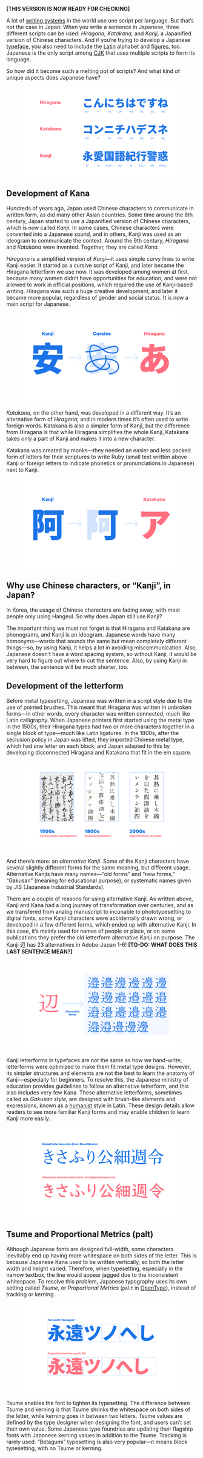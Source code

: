 **[THIS VERSION IS NOW READY FOR CHECKING]**

A lot of [writing systems](/glossary/scripts_writing_system) in the world use one script per language. But that’s not the case in Japan: When you write a sentence in Japanese, three different scripts can be used: _Hiragana,_ _Katakana,_ and _Kanji,_ a Japanified version of Chinese characters. And if you’re trying to develop a Japanese [typeface](/glossary/typeface), you also need to include the [Latin](/glossary/latin) alphabet and [figures](/glossary/numerals_figures), too. Japanese is the only script among [CJK](/glossary/cjk) that uses multiple scripts to form its language. 

So how did it become such a melting pot of scripts? And what kind of unique aspects does Japanese have?

<figure>

![Comparison of Hiragana, Katakana, and Kanji](images/01.svg)

</figure>

## Development of Kana

Hundreds of years ago, Japan used Chinese characters to communicate in written form, as did many other Asian countries. Some time around the 8th century, Japan started to use a Japanified version of Chinese characters, which is now called _Kanji._ In some cases, Chinese characters were converted into a Japanese sound, and in others, Kanji was used as an ideogram to communicate the context. Around the 9th century, _Hiragana_ and _Katakana_ were invented. Together, they are called _Kana._

_Hiragana_ is a simplified version of _Kanji_—it uses simple curvy lines to write Kanji easier. It started as a cursive script of Kanji, and later became the Hiragana letterform we use now. It was developed among women at first, because many women didn’t have opportunities for education, and were not allowed to work in official positions, which required the use of Kanji-based writing. Hiragana was such a huge creative development, and later it became more popular, regardless of gender and social status. It is now a main script for Japanese.

<figure>

![How Hiragana was developed from Kanji](images/02.svg)

</figure>

_Katakana,_ on the other hand, was developed in a different way. It’s an alternative form of _Hiragana,_ and in modern times it’s often used to write foreign words. Katakana is also a simpler form of Kanji, but the difference from Hiragana is that while Hiragana simplifies the whole Kanji, Katakana takes only a part of Kanji and makes it into a new character. 

Katakana was created by monks—they needed an easier and less packed form of letters for their scriptures to write Ruby (small text written above Kanji or foreign letters to indicate phonetics or pronunciations in Japanese) next to Kanji. 

<figure>

![How Katakana was developed from Kanji](images/03.svg)

</figure>

## Why use Chinese characters, or “Kanji”, in Japan?

In Korea, the usage of Chinese characters are fading away, with most people only using Hangeul. So why does Japan still use Kanji?

The important thing we must not forget is that Hiragana and Katakana are phonograms, and Kanji is an ideogram. Japanese words have many homonyms—words that sounds the same but mean completely different things—so, by using Kanji, it helps a lot in avoiding miscommunication. Also, Japanese doesn’t have a word spacing system, so without Kanji, it would be very hard to figure out where to cut the sentence. Also, by using Kanji in between, the sentence will be much shorter, too. 


## Development of the letterform

Before metal typesetting, Japanese was written in a script style due to the use of pointed brushes. This meant that Hiragana was written in unbroken forms—in other words, every character was written connected, much like Latin calligraphy. When Japanese printers first started using the metal type in the 1500s, their Hiragana types had two or more characters together in a single block of type—much like Latin ligatures. In the 1800s, after the seclusion policy in Japan was lifted, they imported Chinese metal type, which had one letter on each block, and Japan adapted to this by developing disconnected Hiragana and Katakana that fit in the em square. 

<figure>

![Hiragana development of unbroken to disconnected](images/04.svg)

</figure>

And there’s more: an _alternative Kanji_. Some of the Kanji characters have several slightly different forms for the same meaning, but different usage. Alternative Kanjis have many names—“old forms” and “new forms,” “Gakusan” (meaning for educational purpose), or systematic names given by JIS (Japanese Industrial Standards).

There are a couple of reasons for using alternative Kanji. As written above, Kanji and Kana had a long journey of transformation over centuries, and as we transfered from analog manuscript to incunable to phototypesetting to digital fonts, some Kanji characters were accidentally drawn wrong, or developed in a few different forms, which ended up with alternative Kanji. In this case, it’s mainly used for names of people or place, or on some publications they prefer the old letterform alternative Kanji on purpose. The Kanji 辺 has 23 alternatives in Adobe-Japan 1-6! **[TO-DO: WHAT DOES THIS LAST SENTENCE MEAN?]**

<figure>

![Alternative Kanji of “hen” in 23 different ways](images/05.svg)

</figure>

Kanji letterforms in typefaces are not the same as how we hand-write; letterforms were optimized to make them fit metal type designs. However, its simpler structures and elements are not the best to learn the anatomy of Kanji—especially for beginners. To resolve this, the Japanese ministry of education provides guidelines to follow an alternative letterform, and this also includes very few Kana. These alternative letterforms, sometimes called as _Gakusan style,_ are designed with brush-like elements and expressions, known as a [humanist](/glossary/humanist_old_style) style in Latin. These design details allow readers to see more familiar Kanji forms and may enable children to learn Kanji more easily. 

<figure>

![Alternative Kanji Gakusan examples](images/06.svg)

</figure>

## Tsume and Proportional Metrics (palt) 

Although Japanese fonts are designed full-width, some characters inevitably end up having more whitespace on both sides of the letter. This is because Japanese Kana used to be written vertically, so both the letter width and height varied. Therefore, when typesetting, especially in the narrow textbox, the line would appear jagged due to the inconsistent whitespace. To resolve this problem, Japanese typography uses its own setting called _Tsume,_ or _Proportional Metrics_ (`palt` in [OpenType](/glossary/open_type)), instead of tracking or kerning.

<figure>

![Difference of palt ON and OFF](images/07.svg)

</figure>

Tsume enables the font to tighten its typesetting. The difference between Tsume and kerning is that Tsume shrinks the whitespace on both sides of the letter, while kerning goes in between two letters. Tsume values are defined by the type designer when designing the font, and users can’t set their own value. Some Japanese type foundries are updating their flagship fonts with Japanese kerning values in addition to the Tsume. Tracking is rarely used. “Betagumi” typesetting is also very popular—it means block typesetting, with no Tsume or kerning.
